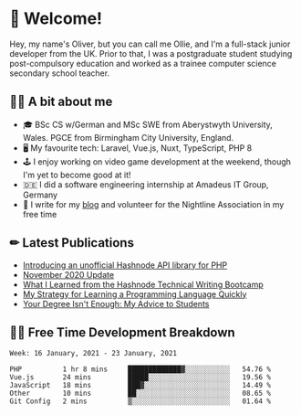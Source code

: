 # 👋 Welcome!

Hey, my name's Oliver, but you can call me Ollie, and I'm a full-stack junior developer from the UK. Prior to that, I was a postgraduate student studying post-compulsory education and worked as a trainee computer science secondary school teacher.

## 👨‍🏫 A bit about me

- 🎓 BSc CS w/German and MSc SWE from Aberystwyth University, Wales. PGCE from Birmingham City University, England.
- 🖥 My favourite tech: Laravel, Vue.js, Nuxt, TypeScript, PHP 8
- 🕹 I enjoy working on video game development at the weekend, though I'm yet to become good at it!
- 🇩🇪 I did a software engineering internship at Amadeus IT Group, Germany
- 🌱 I write for my [blog](https://blog.oliverearl.co.uk) and volunteer for the Nightline Association in my free time

## ✏ Latest Publications

<!-- BLOG-POST-LIST:START -->
- [Introducing an unofficial Hashnode API library for PHP](https://blog.oliverearl.co.uk/introducing-an-unofficial-hashnode-api-library-for-php)
- [November 2020 Update](https://blog.oliverearl.co.uk/november-2020-update)
- [What I Learned from the Hashnode Technical Writing Bootcamp](https://blog.oliverearl.co.uk/what-i-learned-from-the-hashnode-technical-writing-bootcamp)
- [My Strategy for Learning a Programming Language Quickly](https://blog.oliverearl.co.uk/my-strategy-for-learning-a-programming-language-quickly)
- [Your Degree Isn't Enough: My Advice to Students](https://blog.oliverearl.co.uk/your-degree-isnt-enough-my-advice-to-students)
<!-- BLOG-POST-LIST:END -->

## 👨‍💻 Free Time Development Breakdown

<!--START_SECTION:waka-->
```text
Week: 16 January, 2021 - 23 January, 2021

PHP          1 hr 8 mins     █████████████▓░░░░░░░░░░░   54.76 % 
Vue.js       24 mins         █████░░░░░░░░░░░░░░░░░░░░   19.56 % 
JavaScript   18 mins         ███▓░░░░░░░░░░░░░░░░░░░░░   14.49 % 
Other        10 mins         ██░░░░░░░░░░░░░░░░░░░░░░░   08.65 % 
Git Config   2 mins          ▒░░░░░░░░░░░░░░░░░░░░░░░░   01.64 % 
```
<!--END_SECTION:waka-->
